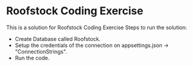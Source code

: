 # Roofstock Coding Exercise
This is a solution for Roofstock Coding Exercise
Steps to run the solution:
* Create Database called Roofstock.
* Setup the credentials of the connection on appsettings.json -> "ConnectionStrings".
* Run the code.
